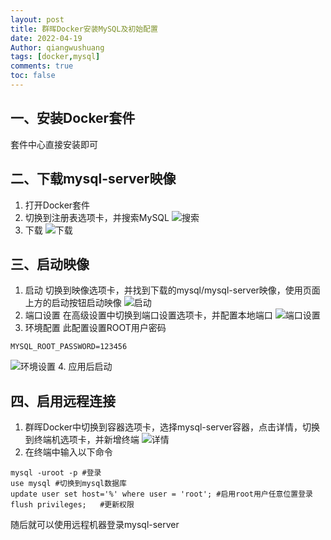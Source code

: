 ```yaml
---
layout: post
title: 群晖Docker安装MySQL及初始配置
date: 2022-04-19
Author: qiangwushuang 
tags: [docker,mysql]
comments: true
toc: false
---
```


## 一、安装Docker套件
套件中心直接安装即可
## 二、下载mysql-server映像
1. 打开Docker套件
2. 切换到注册表选项卡，并搜索MySQL
![搜索](https://i0.wp.com/tva1.sinaimg.cn/large/8343d05bgy1h1fdwdstohj20t90fpgo6.jpg)
3. 下载
![下载](https://i0.wp.com/tva1.sinaimg.cn/large/8343d05bgy1h1fdzdcgkgj20tg0flju2.jpg)
## 三、启动映像
1. 启动
切换到映像选项卡，并找到下载的mysql/mysql-server映像，使用页面上方的启动按钮启动映像
![启动](https://i0.wp.com/tva1.sinaimg.cn/large/8343d05bgy1h1fe17yxqmj20tg0fm0v3.jpg)
2. 端口设置
在高级设置中切换到端口设置选项卡，并配置本地端口
![端口设置](https://i0.wp.com/tva1.sinaimg.cn/large/8343d05bgy1h1fe66qy7ej20i00fa0tb.jpg)
3. 环境配置
此配置设置ROOT用户密码
```shell
MYSQL_ROOT_PASSWORD=123456
```
![环境设置](https://i0.wp.com/tva1.sinaimg.cn/large/8343d05bgy1h1fe8fro44j20hy0f7my0.jpg)
4. 应用后启动
## 四、启用远程连接
1. 群晖Docker中切换到容器选项卡，选择mysql-server容器，点击详情，切换到终端机选项卡，并新增终端
![详情](https://i0.wp.com/tva1.sinaimg.cn/large/8343d05bgy1h1ff2z4e6cj20tj0ylq5d.jpg)
2. 在终端中输入以下命令
```shell
mysql -uroot -p #登录
use mysql #切换到mysql数据库
update user set host='%' where user = 'root'; #启用root用户任意位置登录
flush privileges;   #更新权限
```  
随后就可以使用远程机器登录mysql-server
